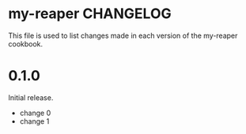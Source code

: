 # my-reaper CHANGELOG

This file is used to list changes made in each version of the my-reaper cookbook.

# 0.1.0

Initial release.

- change 0
- change 1

